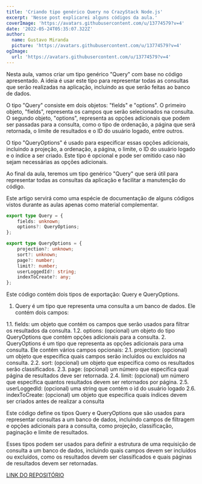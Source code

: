 ```yaml
---
title: 'Criando tipo genérico Query no CrazyStack Node.js'
excerpt: 'Nesse post explicarei alguns códigos da aula.'
coverImage: 'https://avatars.githubusercontent.com/u/13774579?v=4'
date: '2022-05-24T05:35:07.322Z'
author:
  name: Gustavo Miranda
  picture: 'https://avatars.githubusercontent.com/u/13774579?v=4'
ogImage:
  url: 'https://avatars.githubusercontent.com/u/13774579?v=4'
---
```

Nesta aula, vamos criar um tipo genérico "Query" com base no código apresentado. A ideia é usar este tipo para representar todas as consultas que serão realizadas na aplicação, incluindo as que serão feitas ao banco de dados.

O tipo "Query" consiste em dois objetos: "fields" e "options". O primeiro objeto, "fields", representa os campos que serão selecionados na consulta. O segundo objeto, "options", representa as opções adicionais que podem ser passadas para a consulta, como o tipo de ordenação, a página que será retornada, o limite de resultados e o ID do usuário logado, entre outros.

O tipo "QueryOptions" é usado para especificar essas opções adicionais, incluindo a projeção, a ordenação, a página, o limite, o ID do usuário logado e o índice a ser criado. Este tipo é opcional e pode ser omitido caso não sejam necessárias as opções adicionais.

Ao final da aula, teremos um tipo genérico "Query" que será útil para representar todas as consultas da aplicação e facilitar a manutenção do código.

Este artigo servirá como uma espécie de documentação de alguns códigos vistos durante as aulas apenas como material complementar.

```typescript
export type Query = {
    fields: unknown;
    options?: QueryOptions;
};

export type QueryOptions = {
    projection?: unknown;
    sort?: unknown;
    page?: number;
    limit?: number;
    userLoggedId?: string;
    indexToCreate?: any;
};
```
Este código contém dois tipos de exportação: Query e QueryOptions.

1. Query é um tipo que representa uma consulta a um banco de dados. Ele contém dois campos:

1.1. fields: um objeto que contém os campos que serão usados para filtrar os resultados da consulta.
1.2. options: (opcional) um objeto do tipo QueryOptions que contém opções adicionais para a consulta.
2. QueryOptions é um tipo que representa as opções adicionais para uma consulta. Ele contém vários campos opcionais:
2.1. projection: (opcional) um objeto que especifica quais campos serão incluídos ou excluídos na consulta.
2.2. sort: (opcional) um objeto que especifica como os resultados serão classificados.
2.3. page: (opcional) um número que especifica qual página de resultados deve ser retornada.
2.4. limit: (opcional) um número que especifica quantos resultados devem ser retornados por página.
2.5. userLoggedId: (opcional) uma string que contém o id do usuário logado
2.6. indexToCreate: (opcional) um objeto que especifica quais índices devem ser criados antes de realizar a consulta

Este código define os tipos Query e QueryOptions que são usados para representar consultas a um banco de dados, incluindo campos de filtragem e opções adicionais para a consulta, como projeção, classificação, paginação e limite de resultados.

Esses tipos podem ser usados para definir a estrutura de uma requisição de consulta a um banco de dados, incluindo quais campos devem ser incluídos ou excluídos, como os resultados devem ser classificados e quais páginas de resultados devem ser retornadas.

[LINK DO REPOSITÓRIO](https://github.com/gumiranda/CrazyStackNodeJs)
